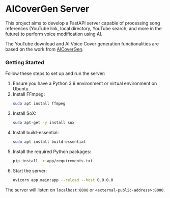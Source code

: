 # AICoverGen Server
This project aims to develop a FastAPI server capable of processing song references (YouTube link, local directory, YouTube search, and more in the future) to perform voice modification using AI.

The YouTube download and AI Voice Cover generation functionalities are based on the work from [AICoverGen](https://github.com/SociallyIneptWeeb/AICoverGen).

### Getting Started

Follow these steps to set up and run the server:

1. Ensure you have a Python 3.9 environment or virtual environment on Ubuntu.
2. Install FFmpeg:
    ```sh
    sudo apt install ffmpeg
    ```
3. Install SoX:
    ```sh
    sudo apt-get -y install sox
    ```
4. Install build-essential:
    ```sh
    sudo apt install build-essential
    ```
5. Install the required Python packages:
    ```sh
    pip install -r app/requirements.txt
    ```
6. Start the server:
    ```sh
    uvicorn app.main:app --reload --host 0.0.0.0
    ```

The server will listen on `localhost:8000` or `<external-public-address>:8000`.